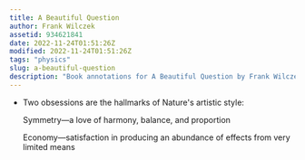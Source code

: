 ```yaml
---
title: A Beautiful Question
author: Frank Wilczek
assetid: 934621841
date: 2022-11-24T01:51:26Z
modified: 2022-11-24T01:51:26Z
tags: "physics"
slug: a-beautiful-question
description: "Book annotations for A Beautiful Question by Frank Wilczek"
---
```


*  Two obsessions are the hallmarks of Nature's artistic style:
   
   Symmetry—a love of harmony, balance, and proportion
   
   Economy—satisfaction in producing an abundance of effects from very limited means

